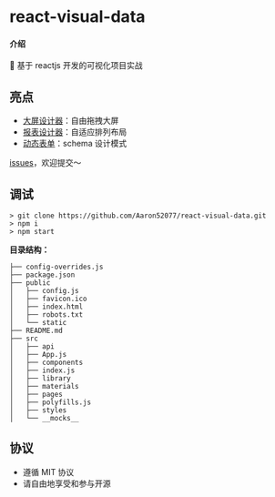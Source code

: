 # react-visual-data

#### 介绍

🎉 基于 reactjs 开发的可视化项目实战

## 亮点

- <a href="https://wuli-admin.gitee.io/react-wuli-admin/#/workspace/fullscreen" target="_blank">大屏设计器</a>：自由拖拽大屏
- <a href="https://wuli-admin.gitee.io/react-wuli-admin/#/workspace/fullscreen" target="_blank">报表设计器</a>：自适应排列布局
- <a href="https://wuli-admin.gitee.io/react-wuli-admin/#/form-render" target="_blank">动态表单</a>：schema 设计模式

[issues](https://github.com/Aaron52077/react-visual-data/issues)，欢迎提交～

## 调试

```shell
> git clone https://github.com/Aaron52077/react-visual-data.git
> npm i
> npm start
```

**目录结构：**

```
├── config-overrides.js
├── package.json
├── public
│   ├── config.js
│   ├── favicon.ico
│   ├── index.html
│   ├── robots.txt
│   └── static
├── README.md
├── src
│   ├── api
│   ├── App.js
│   ├── components
│   ├── index.js
│   ├── library
│   ├── materials
│   ├── pages
│   ├── polyfills.js
│   ├── styles
│   └── __mocks__
```

## 协议

- 遵循 MIT 协议
- 请自由地享受和参与开源
